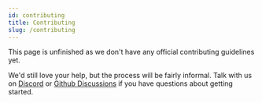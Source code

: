 ```yaml
---
id: contributing
title: Contributing
slug: /contributing
---
```


This page is unfinished as we don't have any official contributing guidelines yet.

We'd still love your help, but the process will be fairly informal. Talk with us on [Discord](https://discord.gg/WPMCMjy) or [Github Discussions](https://github.com/bakerfugu/vanillamod-transpiler/discussions) if you have questions about getting started.
